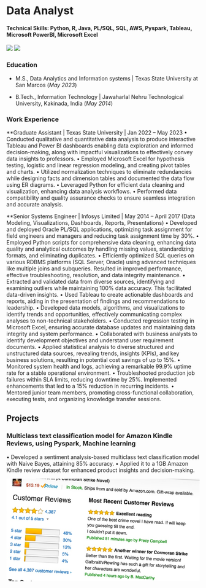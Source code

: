 # Data Analyst
#### Technical Skills: Python, R, Java, PL/SQL, SQL, AWS, Pyspark, Tableau, Microsoft PowerBI, Microsoft Excel

<a href="https://www.linkedin.com/in/hemalalithakothapalli/">
<img src="https://img.shields.io/badge/Linkedin-0077B5?style=flat-square&logo=Linkedin&logoColor=ffffff"></a>
<a href="https://github.com/HemaLalithaK/">
<img src="https://img.shields.io/badge/Github-211F1F?style=flat-square&logo=GitHub&logoColor=ffffff"></a>

### Education
- M.S., Data Analytics and Information systems | Texas State University at San Marcos (_May 2023_)
                 		
- B.Tech., Information Technology	               | Jawaharlal Nehru Technological University, Kakinada, India (_May 2014_)	 			        		


### Work Experience
**Graduate Assistant | Texas State University | Jan 2022 – May 2023
• Conducted qualitative and quantitative data analysis to produce interactive Tableau and Power BI dashboards enabling data exploration and informed decision-making, along with impactful visualizations to effectively convey data insights to professors.
• Employed Microsoft Excel for hypothesis testing, logistic and linear regression modeling, and creating pivot tables and charts.
• Utilized normalization techniques to eliminate redundancies while designing facts and dimension tables and documented the data flow using ER diagrams.
• Leveraged Python for efficient data cleaning and visualization, enhancing data analysis workflows.
• Performed data compatibility and quality assurance checks to ensure seamless integration and accurate analysis.

**Senior Systems Engineer | Infosys Limited | May 2014 – April 2017 (Data Modeling, Visualizations, Dashboards, Reports, Presentations)
• Developed and deployed Oracle PL/SQL applications, optimizing task assignment for field engineers and managers and reducing task assignment time by 30%.
• Employed Python scripts for comprehensive data cleaning, enhancing data quality and analytical outcomes by handling missing values, standardizing formats, and eliminating duplicates.
• Efficiently optimized SQL queries on various RDBMS platforms (SQL Server, Oracle) using advanced techniques like multiple joins and subqueries. Resulted in improved performance, effective troubleshooting, resolution, and data integrity maintenance.
• Extracted and validated data from diverse sources, identifying and examining outliers while maintaining 100% data accuracy. This facilitated data-driven insights.
• Used Tableau to create actionable dashboards and reports, aiding in the presentation of findings and recommendations to leadership.
• Developed data models, algorithms, and visualizations to identify trends and opportunities, effectively communicating complex analyses to non-technical stakeholders.
• Conducted regression testing in Microsoft Excel, ensuring accurate database updates and maintaining data integrity and system performance.
• Collaborated with business analysts to identify development objectives and understand user requirement documents.
• Applied statistical analysis to diverse structured and unstructured data sources, revealing trends, insights (KPIs), and key business solutions, resulting in potential cost savings of up to 15%.
• Monitored system health and logs, achieving a remarkable 99.9% uptime rate for a stable operational environment.
• Troubleshooted production job failures within SLA limits, reducing downtime by 25%. Implemented enhancements that led to a 15% reduction in recurring incidents.
• Mentored junior team members, promoting cross-functional collaboration, executing tests, and organizing knowledge transfer sessions.


## Projects
### Multiclass text classification model for Amazon Kindle Reviews, using Pyspark, Machine learning
• Developed a sentiment analysis-based multiclass text classification model with Naive Bayes, attaining 85% accuracy. 
• Applied it to a 1GB Amazon Kindle review dataset for enhanced product insights and decision-making.

![HousePricePRediction](https://raw.githubusercontent.com/HemaLalithaK/portfolio/main/assets/img/Amazon_Reviews.jpg)
